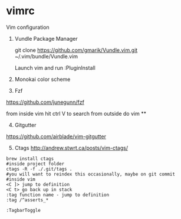 # vimrc
Vim configuration


1. Vundle Package Manager
  
   git clone https://github.com/gmarik/Vundle.vim.git ~/.vim/bundle/Vundle.vim

   Launch vim and run :PluginInstall

2. Monokai color scheme

3. Fzf

https://github.com/junegunn/fzf

from inside vim hit ctrl V to search
from outside do vim **


4. Gitgutter

https://github.com/airblade/vim-gitgutter

5. Ctags
http://andrew.stwrt.ca/posts/vim-ctags/

```
brew install ctags
#inside project folder
ctags -R -f ./.git/tags .
#you will want to reindex this occasionally, maybe on git commit
#inside vim
<C ]> jump to definition
<C t> go back up in stack
:tag function name - jump to definition
:tag /^asserts_*

:TagbarToggle
```


